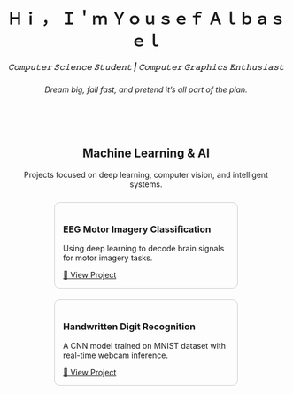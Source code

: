 <div style="position: relative; width: 50%; margin: 0 auto; overflow: hidden;">
</div></p>
<h1 align="center">Ｈｉ ， Ｉ＇ｍ Ｙｏｕｓｅｆ Ａｌｂａｓｅｌ </h1>
<h5 align="center">𝙲𝚘𝚖𝚙𝚞𝚝𝚎𝚛 𝚂𝚌𝚒𝚎𝚗𝚌𝚎 𝚂𝚝𝚞𝚍𝚎𝚗𝚝 | 𝙲𝚘𝚖𝚙𝚞𝚝𝚎𝚛 𝙶𝚛𝚊𝚙𝚑𝚒𝚌𝚜 𝙴𝚗𝚝𝚑𝚞𝚜𝚒𝚊𝚜𝚝 </h5>
<h6 align="center">Dream big, fail fast, and pretend it’s all part of the plan.</h6>

<section id="ml-ai" style="padding: 2rem 0;">
  <h2 align="center">Machine Learning & AI</h2>
  <p align="center">Projects focused on deep learning, computer vision, and intelligent systems.</p>
  
  <div style="display: flex; flex-wrap: wrap; justify-content: center; gap: 20px; margin-top: 1.5rem;">
    <div style="width: 300px; border: 1px solid #ccc; border-radius: 10px; padding: 15px;">
      <h3>EEG Motor Imagery Classification</h3>
      <p>Using deep learning to decode brain signals for motor imagery tasks.</p>
      <a href="https://github.com/your-username/eeg-mi" target="_blank">🔗 View Project</a>
    </div>
    <div style="width: 300px; border: 1px solid #ccc; border-radius: 10px; padding: 15px;">
      <h3>Handwritten Digit Recognition</h3>
      <p>A CNN model trained on MNIST dataset with real-time webcam inference.</p>
      <a href="https://github.com/your-username/digit-recognition" target="_blank">🔗 View Project</a>
    </div>
  </div>
</section>

